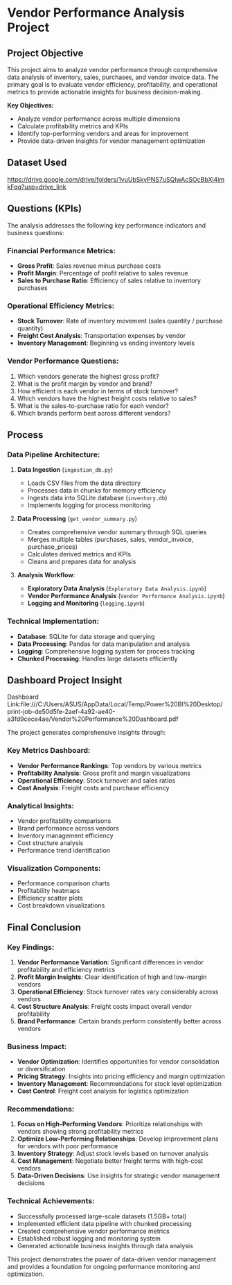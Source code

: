 # Vendor Performance Analysis Project

## Project Objective

This project aims to analyze vendor performance through comprehensive data analysis of inventory, sales, purchases, and vendor invoice data. The primary goal is to evaluate vendor efficiency, profitability, and operational metrics to provide actionable insights for business decision-making.

**Key Objectives:**
- Analyze vendor performance across multiple dimensions
- Calculate profitability metrics and KPIs
- Identify top-performing vendors and areas for improvement
- Provide data-driven insights for vendor management optimization

## Dataset Used

https://drive.google.com/drive/folders/1vuUbSkvPNS7uSQIwAcSOcBbXi4imkFqq?usp=drive_link

## Questions (KPIs)

The analysis addresses the following key performance indicators and business questions:

### Financial Performance Metrics:
- **Gross Profit**: Sales revenue minus purchase costs
- **Profit Margin**: Percentage of profit relative to sales revenue
- **Sales to Purchase Ratio**: Efficiency of sales relative to inventory purchases

### Operational Efficiency Metrics:
- **Stock Turnover**: Rate of inventory movement (sales quantity / purchase quantity)
- **Freight Cost Analysis**: Transportation expenses by vendor
- **Inventory Management**: Beginning vs ending inventory levels

### Vendor Performance Questions:
1. Which vendors generate the highest gross profit?
2. What is the profit margin by vendor and brand?
3. How efficient is each vendor in terms of stock turnover?
4. Which vendors have the highest freight costs relative to sales?
5. What is the sales-to-purchase ratio for each vendor?
6. Which brands perform best across different vendors?

## Process

### Data Pipeline Architecture:

1. **Data Ingestion** (`ingestion_db.py`)
   - Loads CSV files from the data directory
   - Processes data in chunks for memory efficiency
   - Ingests data into SQLite database (`inventory.db`)
   - Implements logging for process monitoring

2. **Data Processing** (`get_vendor_summary.py`)
   - Creates comprehensive vendor summary through SQL queries
   - Merges multiple tables (purchases, sales, vendor_invoice, purchase_prices)
   - Calculates derived metrics and KPIs
   - Cleans and prepares data for analysis

3. **Analysis Workflow**:
   - **Exploratory Data Analysis** (`Exploratory Data Analysis.ipynb`)
   - **Vendor Performance Analysis** (`Vendor Performance Analysis.ipynb`)
   - **Logging and Monitoring** (`logging.ipynb`)

### Technical Implementation:
- **Database**: SQLite for data storage and querying
- **Data Processing**: Pandas for data manipulation and analysis
- **Logging**: Comprehensive logging system for process tracking
- **Chunked Processing**: Handles large datasets efficiently

## Dashboard Project Insight

Dashboard Link:file:///C:/Users/ASUS/AppData/Local/Temp/Power%20BI%20Desktop/print-job-de50d5fe-2aef-4a92-ae40-a3fd9cece4ae/Vendor%20Performance%20Dashboard.pdf

The project generates comprehensive insights through:

### Key Metrics Dashboard:
- **Vendor Performance Rankings**: Top vendors by various metrics
- **Profitability Analysis**: Gross profit and margin visualizations
- **Operational Efficiency**: Stock turnover and sales ratios
- **Cost Analysis**: Freight costs and purchase efficiency

### Analytical Insights:
- Vendor profitability comparisons
- Brand performance across vendors
- Inventory management efficiency
- Cost structure analysis
- Performance trend identification

### Visualization Components:
- Performance comparison charts
- Profitability heatmaps
- Efficiency scatter plots
- Cost breakdown visualizations


## Final Conclusion

### Key Findings:

1. **Vendor Performance Variation**: Significant differences in vendor profitability and efficiency metrics
2. **Profit Margin Insights**: Clear identification of high and low-margin vendors
3. **Operational Efficiency**: Stock turnover rates vary considerably across vendors
4. **Cost Structure Analysis**: Freight costs impact overall vendor profitability
5. **Brand Performance**: Certain brands perform consistently better across vendors

### Business Impact:

- **Vendor Optimization**: Identifies opportunities for vendor consolidation or diversification
- **Pricing Strategy**: Insights into pricing efficiency and margin optimization
- **Inventory Management**: Recommendations for stock level optimization
- **Cost Control**: Freight cost analysis for logistics optimization

### Recommendations:

1. **Focus on High-Performing Vendors**: Prioritize relationships with vendors showing strong profitability metrics
2. **Optimize Low-Performing Relationships**: Develop improvement plans for vendors with poor performance
3. **Inventory Strategy**: Adjust stock levels based on turnover analysis
4. **Cost Management**: Negotiate better freight terms with high-cost vendors
5. **Data-Driven Decisions**: Use insights for strategic vendor management decisions

### Technical Achievements:

- Successfully processed large-scale datasets (1.5GB+ total)
- Implemented efficient data pipeline with chunked processing
- Created comprehensive vendor performance metrics
- Established robust logging and monitoring system
- Generated actionable business insights through data analysis

This project demonstrates the power of data-driven vendor management and provides a foundation for ongoing performance monitoring and optimization. 